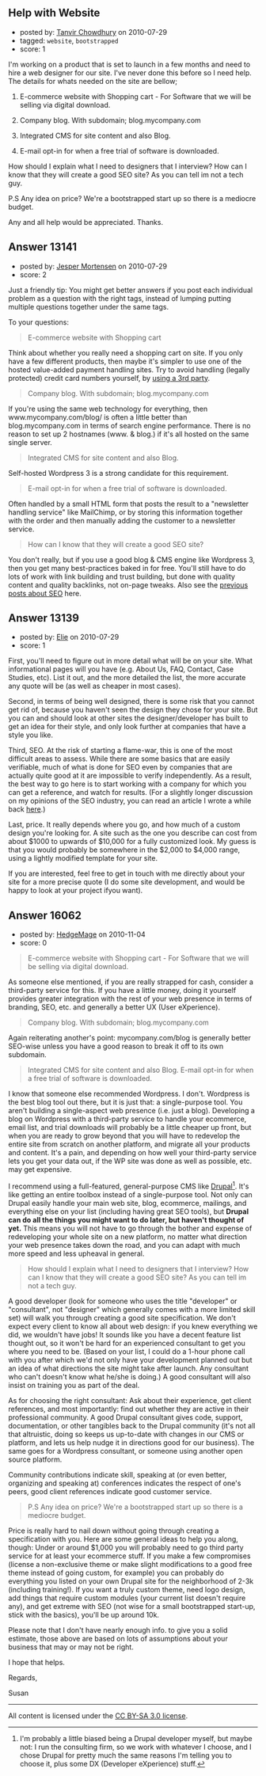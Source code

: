 ## Help with Website

- posted by: [Tanvir Chowdhury](https://stackexchange.com/users/-1/3748-tanvir-chowdhury) on 2010-07-29
- tagged: `website`, `bootstrapped`
- score: 1

I'm working on a product that is set to launch in a few months and need to hire a web designer for our site. I've never done this before so I need help. The details for whats needed on the site are bellow;

1. E-commerce website with Shopping cart - For Software that we will be selling via digital download.

2. Company blog. With subdomain; blog.mycompany.com

3. Integrated CMS for site content and also Blog.

4. E-mail opt-in for when a free trial of software is downloaded.

How should I explain what I need to designers that I interview? How can I know that they will create a good SEO site? As you can tell im not a tech guy.

P.S Any idea on price? We're a bootstrapped start up so there is a mediocre budget.

Any and all help would be appreciated. Thanks.


## Answer 13141

- posted by: [Jesper Mortensen](https://stackexchange.com/users/-1/1261-jesper-mortensen) on 2010-07-29
- score: 2

<p>Just a friendly tip: You might get better answers if you post each individual problem as a question with the right tags, instead of lumping putting multiple questions together under the same tags.</p>

<p>To your questions:</p>

<blockquote>
  <p>E-commerce website with Shopping cart</p>
</blockquote>

<p>Think about whether you really need a shopping cart on site. If you only have a few different products, then maybe it's simpler to use one of the hosted value-added payment handling sites. Try to avoid handling (legally protected) credit card numbers yourself, by <a href="http://successfulsoftware.net/2009/10/12/a-survey-of-ecommerce-providers-for-software-vendors/" rel="nofollow">using a 3rd party</a>.</p>

<blockquote>
  <p>Company blog. With subdomain; blog.mycompany.com</p>
</blockquote>

<p>If you're using the same web technology for everything, then www.mycompany.com/blog/ is often a little better than blog.mycompany.com in terms of search engine performance. There is no reason to set up 2 hostnames (www. &amp; blog.) if it's all hosted on the same single server.</p>

<blockquote>
  <p>Integrated CMS for site content and also Blog.</p>
</blockquote>

<p>Self-hosted Wordpress 3 is a strong candidate for this requirement.</p>

<blockquote>
  <p>E-mail opt-in for when a free trial of software is downloaded.</p>
</blockquote>

<p>Often handled by a small HTML form that posts the result to a "newsletter handling service" like MailChimp, or by storing this information together with the order and then manually adding the customer to a newsletter service.</p>

<blockquote>
  <p>How can I know that they will create a good SEO site?</p>
</blockquote>

<p>You don't really, but if you use a good blog &amp; CMS engine like Wordpress 3, then you get many best-practices baked in for free. You'll still have to do lots of work with link building and trust building, but done with quality content and quality backlinks, not on-page tweaks. Also see the <a href="http://answers.onstartups.com/questions/tagged/seo" rel="nofollow">previous posts about SEO</a> here.</p>



## Answer 13139

- posted by: [Elie](https://stackexchange.com/users/-1/1752-elie) on 2010-07-29
- score: 1

<p>First, you'll need to figure out in more detail what will be on your site. What informational pages will you have (e.g. About Us, FAQ, Contact, Case Studies, etc). List it out, and the more detailed the list, the more accurate any quote will be (as well as cheaper in most cases).</p>

<p>Second, in terms of being well designed, there is some risk that you cannot get rid of, because you haven't seen the design they chose for your site. But you can and should look at other sites the designer/developer has built to get an idea for their style, and only look further at companies that have a style you like.</p>

<p>Third, SEO. At the risk of starting a flame-war, this is one of the most difficult areas to assess. While there are some basics that are easily verifiable, much of what is done for SEO even by companies that are actually quite good at it are impossible to verify independently. As a result, the best way to go here is to start working with a company for which you can get a reference, and watch for results. (For a slightly longer discussion on my opinions of the SEO industry, you can read an article I wrote a while back <a href="http://blog.optimalupgrades.ca/2010/06/the-unvalidated-industry/" rel="nofollow">here</a>.)</p>

<p>Last, price. It really depends where you go, and how much of a custom design you're looking for. A site such as the one you describe can cost from about $1000 to upwards of $10,000 for a fully customized look. My guess is that you would probably be somewhere in the $2,000 to $4,000 range, using a lightly modified template for your site.</p>

<p>If you are interested, feel free to get in touch with me directly about your site for a more precise quote (I do some site development, and would be happy to look at your project ifyou want).</p>



## Answer 16062

- posted by: [HedgeMage](https://stackexchange.com/users/-1/5198-hedgemage) on 2010-11-04
- score: 0

> E-commerce website with Shopping cart - For Software that we will be selling via digital download.

As someone else mentioned, if you are really strapped for cash, consider a third-party service for this.  If you have a little money, doing it yourself provides greater integration with the rest of your web presence in terms of branding, SEO, etc. and generally a better UX (User eXperience).

> Company blog. With subdomain; blog.mycompany.com

Again reiterating another's point: mycompany.com/blog is generally better SEO-wise unless you have a good reason to break it off to its own subdomain.

> Integrated CMS for site content and also Blog.
> E-mail opt-in for when a free trial of software is downloaded.

I know that someone else recommended Wordpress.  I don't.  Wordpress is the best blog tool out there, but it is just that: a single-purpose tool.  You aren't building a single-aspect web presence (i.e. just a blog).  Developing a blog on Wordpress with a third-party service to handle your ecommerce, email list, and trial downloads will probably be a little cheaper up front, but when you are ready to grow beyond that you will have to redevelop the entire site from scratch on another platform, and migrate all your products and content.  It's a pain, and depending on how well your third-party service lets you get your data out, if the WP site was done as well as possible, etc. may get expensive.

I recommend using a full-featured, general-purpose CMS like [Drupal](http://drupal.org)[^1].  It's like getting an entire toolbox instead of a single-purpose tool.  Not only can Drupal easily handle your main web site, blog, ecommerce, mailings, and everything else on your list (including having great SEO tools), but **Drupal can do all the things you might want to do later, but haven't thought of yet.**  This means you will not have to go through the bother and expense of redeveloping your whole site on a new platform, no matter what direction your web presence takes down the road, and you can adapt with much more speed and less upheaval in general.

> How should I explain what I need to designers that I interview? How can I know that they will create a good SEO site? As you can tell im not a tech guy.

A good developer (look for someone who uses the title "developer" or "consultant", not "designer" which generally comes with a more limited skill set) will walk you through creating a good site specification.  We don't expect every client to know all about web design: if you knew everything we did, we wouldn't have jobs!  It sounds like you have a decent feature list thought out, so it won't be hard for an experienced consultant to get you where you need to be.  (Based on your list, I could do a 1-hour phone call with you after which we'd not only have your development planned out but an idea of what directions the site might take after launch.  Any consultant who can't doesn't know what he/she is doing.)  A good consultant will also insist on training you as part of the deal.

As for choosing the right consultant: Ask about their experience, get client references, and most importantly: find out whether they are active in their professional community.  A good Drupal consultant gives code, support, documentation, or other tangibles back to the Drupal community (it's not all that altruistic, doing so keeps us up-to-date with changes in our CMS or platform, and lets us help nudge it in directions good for our business).  The same goes for a Wordpress consultant, or someone using another open source platform.

Community contributions indicate skill, speaking at (or even better, organizing and speaking at) conferences indicates the respect of one's peers, good client references indicate good customer service.

> P.S Any idea on price? We're a bootstrapped start up so there is a mediocre budget.

Price is really hard to nail down without going through creating a specification with you.  Here are some general ideas to help you along, though: Under or around $1,000 you will probably need to go third party service for at least your ecommerce stuff.  If you make a few compromises (license a non-exclusive theme or make slight modifications to a good free theme instead of going custom, for example) you can probably do everything you listed on your own Drupal site for the neighborhood of 2-3k (including training!).  If you want a truly custom theme, need logo design, add things that require custom modules (your current list doesn't require any), and get extreme with SEO (not wise for a small bootstrapped start-up, stick with the basics), you'll be up around 10k.

Please note that I don't have nearly enough info. to give you a solid estimate, those above are based on lots of assumptions about your business that may or may not be right.

I hope that helps.

Regards,

Susan


[^1]: I'm probably a little biased being a Drupal developer myself, but maybe not: I run the consulting firm, so we work with whatever I choose, and I chose Drupal for pretty much the same reasons I'm telling you to choose it, plus some DX (Developer eXperience) stuff.



---

All content is licensed under the [CC BY-SA 3.0 license](https://creativecommons.org/licenses/by-sa/3.0/).
